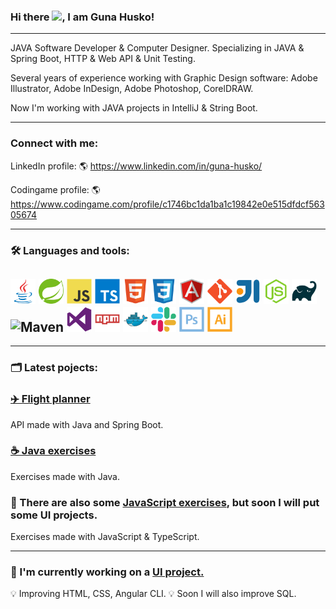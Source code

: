 ### Hi there <img src="https://raw.githubusercontent.com/MartinHeinz/MartinHeinz/master/wave.gif" width="30px">, I am Guna Husko!

---

JAVA Software Developer & Computer Designer. Specializing in JAVA & Spring Boot, HTTP & Web API & Unit Testing.

Several years of experience working with Graphic Design software: Adobe Illustrator, Adobe InDesign, Adobe Photoshop, CorelDRAW.

Now I'm working with JAVA projects in IntelliJ & String Boot.

---

### Connect with me:

LinkedIn profile: 🌎 https://www.linkedin.com/in/guna-husko/

Codingame profile: 🌎 https://www.codingame.com/profile/c1746bc1da1ba1c19842e0e515dfdcf56305674

---

### 🛠️ Languages and tools:


<img src="https://github.com/devicons/devicon/blob/master/icons/java/java-original.svg" alt="JAVA" title="JAVA" width="40" height="40" disabled/>  <img src="https://github.com/devicons/devicon/blob/master/icons/spring/spring-original.svg" alt="Spring" title="Spring" width="40" height="40" disabled/>  <img src="https://github.com/devicons/devicon/blob/master/icons/javascript/javascript-original.svg" alt="JavaScript" title="JavaScript" width="40" height="40" disabled/>  <img src="https://github.com/devicons/devicon/blob/master/icons/typescript/typescript-original.svg" alt="TypeScript" title="TypeScript" width="40" height="40" disabled/>  <img src="https://github.com/devicons/devicon/blob/master/icons/html5/html5-original.svg" alt="HTML" title="HTML" width="40" height="40" disabled/>  <img src="https://github.com/devicons/devicon/blob/master/icons/css3/css3-original.svg" alt="CSS" title="CSS" width="40" height="40" disabled/>  <img src="https://github.com/devicons/devicon/blob/master/icons/angularjs/angularjs-original.svg" alt="Angular" title="Angular" width="40" height="40" disabled/>  <img src="https://github.com/devicons/devicon/blob/master/icons/git/git-plain.svg" alt="Git" title="Git" width="40" height="40" disabled/>  <img src="https://github.com/devicons/devicon/blob/master/icons/intellij/intellij-original.svg" alt="IntelliJ" title="IntelliJ" width="40" height="40" disabled/>  <img src="https://github.com/devicons/devicon/blob/master/icons/nodejs/nodejs-original.svg" alt="NodeJS" title="NodeJS" width="40" height="40" disabled/>  <img src="https://github.com/devicons/devicon/blob/master/icons/gradle/gradle-plain.svg" alt="Gradle" title="Gradle" width="40" height="40" disabled/>  <img src="https://maven.apache.org/images/maven-logo-white-on-black.svg" alt="Maven" title="Maven" width="60" height="30" disabled/>  <img src="https://github.com/devicons/devicon/blob/master/icons/visualstudio/visualstudio-plain.svg" alt="VS Code" title="VS Code" width="40" height="40" disabled/>  <img src="https://github.com/devicons/devicon/blob/master/icons/npm/npm-original-wordmark.svg" alt="npm" title="npm" width="40" height="40" disabled/>  <img src="https://github.com/devicons/devicon/blob/master/icons/docker/docker-original.svg" alt="Docker" title="Docker" width="40" height="40" disabled/>  <img src="https://github.com/devicons/devicon/blob/master/icons/slack/slack-original.svg" alt="Slack" title="Slack" width="40" height="40" disabled/>  <img src="https://github.com/devicons/devicon/blob/master/icons/photoshop/photoshop-line.svg" alt="Photoshop" title="Photoshop" width="40" height="40" disabled/>  <img src="https://github.com/devicons/devicon/blob/master/icons/illustrator/illustrator-line.svg" alt="Illustrator" title="Illustrator" width="40" height="40" disabled/>                                                                                                                                  
---
---

### 🗂️ Latest pojects:

### <a href="https://github.com/gunahusko/flight-planner">✈️ Flight planner</a>
API made with Java and Spring Boot.

### <a href="https://github.com/gunahusko/java-home-exercises">☕ Java exercises</a>
Exercises made with Java.

### 🚩 There are also some <a href="https://github.com/gunahusko/prep-course-part-two-main">JavaScript exercises</a>, but soon I will put some UI projects.
Exercises made with JavaScript & TypeScript.

---

### 🚧 I'm currently working on a <a href="https://github.com/gunahusko/front-end-with-angular-cli">UI project.</a>
💡 Improving HTML, CSS, Angular CLI.
💡 Soon I will also improve SQL.
